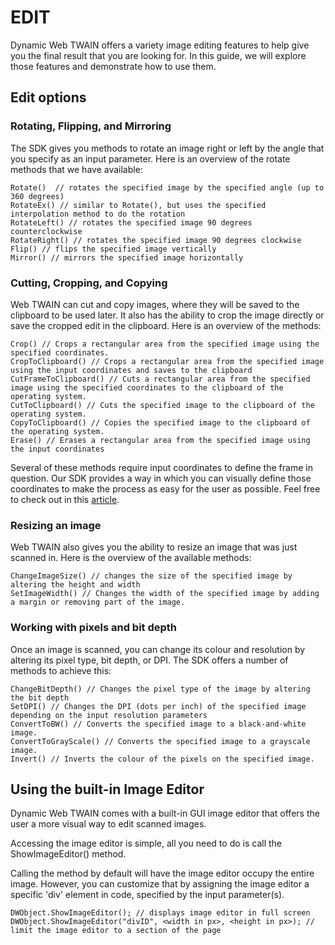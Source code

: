# EDIT

Dynamic Web TWAIN offers a variety image editing features to help give you the final result that you are looking for. In this guide, we will explore those features and demonstrate how to use them.

## Edit options

### Rotating, Flipping, and Mirroring
The SDK gives you methods to rotate an image right or left by the angle that you specify as an input parameter. Here is an overview of the rotate methods that we have available:
```
Rotate()  // rotates the specified image by the specified angle (up to 360 degrees)
RotateEx() // similar to Rotate(), but uses the specified interpolation method to do the rotation
RotateLeft() // rotates the specified image 90 degrees counterclockwise
RotateRight() // rotates the specified image 90 degrees clockwise
Flip() // flips the specified image vertically
Mirror() // mirrors the specified image horizontally
```
### Cutting, Cropping, and Copying
Web TWAIN can cut and copy images, where they will be saved to the clipboard to be used later. It also has the ability to crop the image directly or save the cropped edit in the clipboard. Here is an overview of the methods:
```
Crop() // Crops a rectangular area from the specified image using the specified coordinates.
CropToClipboard() // Crops a rectangular area from the specified image using the input coordinates and saves to the clipboard 
CutFrameToClipboard() // Cuts a rectangular area from the specified image using the specified coordinates to the clipboard of the operating system.
CutToClipboard() // Cuts the specified image to the clipboard of the operating system.
CopyToClipboard() // Copies the specified image to the clipboard of the operating system.
Erase() // Erases a rectangular area from the specified image using the input coordinates
```
Several of these methods require input coordinates to define the frame in question. Our SDK provides a way in which you can visually define those coordinates to make the process as easy for the user as possible. Feel free to check out in this [article](https://developer.dynamsoft.com/dwt/kb/2780).
### Resizing an image
Web TWAIN also gives you the ability to resize an image that was just scanned in. Here is the overview of the available methods:
```
ChangeImageSize() // changes the size of the specified image by altering the height and width
SetImageWidth() // Changes the width of the specified image by adding a margin or removing part of the image.
```
### Working with pixels and bit depth
Once an image is scanned, you can change its colour and resolution by altering its pixel type, bit depth, or DPI. The SDK offers a number of methods to achieve this:
```
ChangeBitDepth() // Changes the pixel type of the image by altering the bit depth
SetDPI() // Changes the DPI (dots per inch) of the specified image depending on the input resolution parameters
ConvertToBW() // Converts the specified image to a black-and-white image.
ConvertToGrayScale() // Converts the specified image to a grayscale image.
Invert() // Inverts the colour of the pixels on the specified image.
```

## Using the built-in Image Editor
Dynamic Web TWAIN comes with a built-in GUI image editor that offers the user a more visual way to edit scanned images.

Accessing the image editor is simple, all you need to do is call the ShowImageEditor() method.

Calling the method by default will have the image editor occupy the entire image. However, you can customize that by assigning the image editor a specific 'div' element in code, specified by the input parameter(s).
```
DWObject.ShowImageEditor(); // displays image editor in full screen
DWObject.ShowImageEditor("divID", <width in px>, <height in px>); // limit the image editor to a section of the page
```

